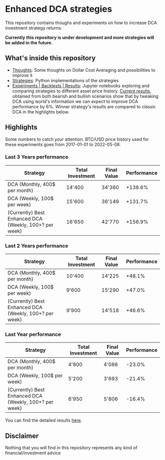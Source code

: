 # Enhanced DCA strategies

This repository contains thoughs and experiments on how to increase DCA investment strategy returns.

**Currently this repository is under development and more strategies will be added in the future.**

## What's inside this repository

- [Thoughts](./thoughts): Some thoughts on Dollar Cost Averaging and possibilities to improve it
- [Strategies](./src): Python implementations of the strategies
- [Experiments | Backtests | Results](./notebooks): Jupyter notebooks exploring and comparing strategies to different asset price history. [Current results](./notebooks/improve-dca.ipynb), obtained from both bearish and bullish scenarios show that by tweaking DCA using world's information we can expect to improve DCA performance by 6%. Winner strategy's results are compared to classic DCA in the highlights below.

## Highlights

Some numbers to catch your attention. BTC/USD price history used for these experiments goes from 2017-01-01 to 2022-05-08.

### Last 3 Years performance

| Strategy                                               | Total Investment | Final Value | Performance |
| ------------------------------------------------------ | ---------------- | ----------- | ----------- |
| DCA (Monthly, 400$ per month)                          | 14'400           | 34'360      | +138.6%     |
| DCA (Weekly, 100$ per week)                            | 15'600           | 36'149      | +131.7%     |
| (Currently) Best Enhanced DCA (Weekly, 100+? per week) | 16'650           | 42'770      | +156.9%     |

### Last 2 Years performance

| Strategy                                               | Total Investment | Final Value | Performance |
| ------------------------------------------------------ | ---------------- | ----------- | ----------- |
| DCA (Monthly, 400$ per month)                          | 10'400           | 14'225      | +48.1%      |
| DCA (Weekly, 100$ per week)                            | 9'600            | 15'290      | +47.0%      |
| (Currently) Best Enhanced DCA (Weekly, 100+? per week) | 9'900            | 14'518      | +46.6%      |

### Last Year performance

| Strategy                                               | Total Investment | Final Value | Performance |
| ------------------------------------------------------ | ---------------- | ----------- | ----------- |
| DCA (Monthly, 400$ per month)                          | 4'800            | 4'086       | -23.0%      |
| DCA (Weekly, 100$ per week)                            | 5'200            | 3'693       | -21.4%      |
| (Currently) Best Enhanced DCA (Weekly, 100+? per week) | 6'950            | 5'806       | -16.4%      |

You can find the detailed results [here](./notebooks/strategy-performances.ipynb).

## Disclaimer

Nothing that you will find in this repository represents any kind of financial/investment advice
